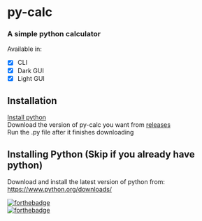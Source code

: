 # py-calc   
### A simple python calculator   
Available in:   
- [x] CLI
- [x] Dark GUI
- [x] Light GUI   
## Installation   
[Install python](https://github.com/1to5pc/py-calc#installing-python-skip-if-you-already-have-python)   
Download the version of py-calc you want from [releases](https://github.com/1to5pc/py-calc/releases)   
Run the .py file after it finishes downloading   

## Installing Python (Skip if you already have python)
Download and install the latest version of python from:   
https://www.python.org/downloads/   

[![forthebadge](https://forthebadge.com/images/badges/made-with-python.svg)](https://forthebadge.com)   
[![forthebadge](https://forthebadge.com/images/badges/open-source.svg)](https://forthebadge.com)
